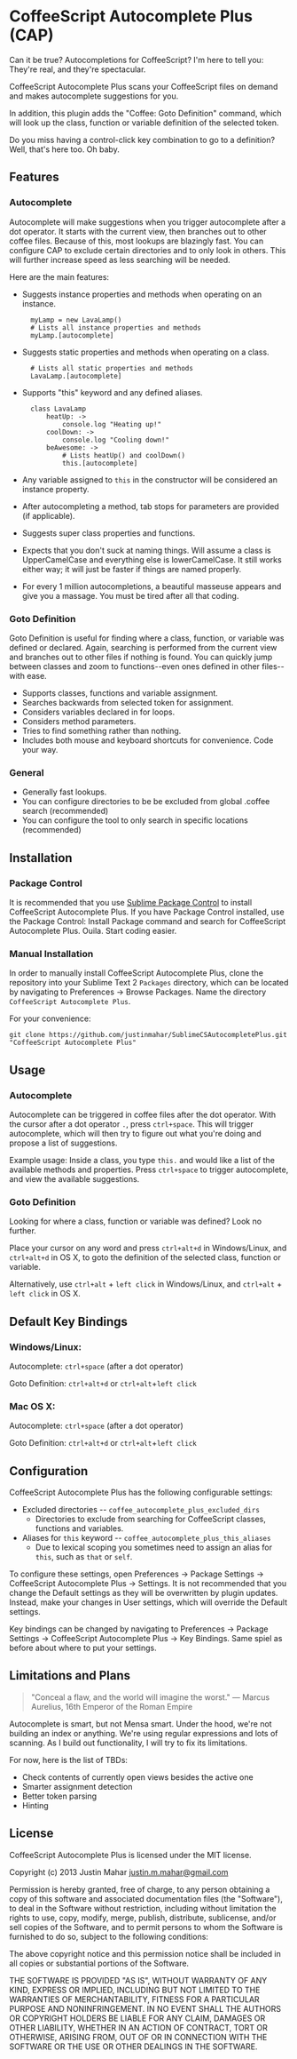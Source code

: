 CoffeeScript Autocomplete Plus (CAP)
====================================

Can it be true? Autocompletions for CoffeeScript? I'm here to tell you: They're real, and they're spectacular.

CoffeeScript Autocomplete Plus scans your CoffeeScript files on demand and makes autocomplete suggestions for you.

In addition, this plugin adds the "Coffee: Goto Definition" command, which will look up the class, function or variable definition of the selected token. 

Do you miss having a control-click key combination to go to a definition? Well, that's here too. Oh baby.

Features
--------

### Autocomplete

Autocomplete will make suggestions when you trigger autocomplete after a dot operator. It starts with the current view, then branches out to other coffee files. Because of this, most lookups are blazingly fast. You can configure CAP to exclude certain directories and to only look in others. This will further increase speed as less searching will be needed.

Here are the main features: 
* Suggests instance properties and methods when operating on an instance.

		myLamp = new LavaLamp()
		# Lists all instance properties and methods
		myLamp.[autocomplete]

* Suggests static properties and methods when operating on a class.

		# Lists all static properties and methods
		LavaLamp.[autocomplete]

* Supports "this" keyword and any defined aliases.

		class LavaLamp
			heatUp: ->
				console.log "Heating up!"
			coolDown: ->
				console.log "Cooling down!"
			beAwesome: ->
				# Lists heatUp() and coolDown()
				this.[autocomplete]

* Any variable assigned to `this` in the constructor will be considered an instance property.
* After autocompleting a method, tab stops for parameters are provided (if applicable).
* Suggests super class properties and functions.
* Expects that you don't suck at naming things. Will assume a class is UpperCamelCase and everything else is lowerCamelCase. It still works either way; it will just be faster if things are named properly.
* For every 1 million autocompletions, a beautiful masseuse appears and give you a massage. You must be tired after all that coding.

### Goto Definition

Goto Definition is useful for finding where a class, function, or variable was defined or declared. Again, searching is performed from the current view and branches out to other files if nothing is found. You can quickly jump between classes and zoom to functions--even ones defined in other files--with ease.

* Supports classes, functions and variable assignment.
* Searches backwards from selected token for assignment.
* Considers variables declared in for loops.
* Considers method parameters.
* Tries to find something rather than nothing.
* Includes both mouse and keyboard shortcuts for convenience. Code your way.

### General 

* Generally fast lookups.
* You can configure directories to be be excluded from global .coffee search (recommended)
* You can configure the tool to only search in specific locations (recommended)

Installation
------------

### Package Control

It is recommended that you use [Sublime Package Control](http://wbond.net/sublime_packages/package_control) to install CoffeeScript Autocomplete Plus. If you have Package Control installed, use the Package Control: Install Package command and search for CoffeeScript Autocomplete Plus. Ouila. Start coding easier.

### Manual Installation

In order to manually install CoffeeScript Autocomplete Plus, clone the repository into your Sublime Text 2 `Packages` directory, which can be located by navigating to Preferences -> Browse Packages. Name the directory `CoffeeScript Autocomplete Plus`.

For your convenience:

```
git clone https://github.com/justinmahar/SublimeCSAutocompletePlus.git "CoffeeScript Autocomplete Plus"
```

Usage
-----

### Autocomplete

Autocomplete can be triggered in coffee files after the dot operator. With the cursor after a dot operator `.`, press `ctrl+space`. This will trigger autocomplete, which will then try to figure out what you're doing and propose a list of suggestions.

Example usage: Inside a class, you type `this.` and would like a list of the available methods and properties. Press `ctrl+space` to trigger autocomplete, and view the available suggestions.

### Goto Definition

Looking for where a class, function or variable was defined? Look no further.

Place your cursor on any word and press `ctrl+alt+d` in Windows/Linux, and `ctrl+alt+d` in OS X, to goto the definition of the selected class, function or variable.

Alternatively, use `ctrl+alt` + `left click` in Windows/Linux, and `ctrl+alt` + `left click` in OS X.

Default Key Bindings
--------------------

### Windows/Linux:

Autocomplete: `ctrl+space` (after a dot operator)

Goto Definition: `ctrl+alt+d` or `ctrl+alt`+`left click`

### Mac OS X:

Autocomplete: `ctrl+space` (after a dot operator)

Goto Definition: `ctrl+alt+d` or `ctrl+alt`+`left click`

Configuration
-------------

CoffeeScript Autocomplete Plus has the following configurable settings:

* Excluded directories -- `coffee_autocomplete_plus_excluded_dirs`
  - Directories to exclude from searching for CoffeeScript classes, functions and variables.
* Aliases for `this` keyword -- `coffee_autocomplete_plus_this_aliases`
  - Due to lexical scoping you sometimes need to assign an alias for `this`, such as `that` or `self`.

To configure these settings, open Preferences -> Package Settings -> CoffeeScript Autocomplete Plus -> Settings.  It is not recommended that you change the Default settings as they will be overwritten by plugin updates. Instead, make your changes in User settings, which will override the Default settings.

Key bindings can be changed by navigating to Preferences -> Package Settings -> CoffeeScript Autocomplete Plus -> Key Bindings. Same spiel as before about where to put your settings.

Limitations and Plans
---------------------

> "Conceal a flaw, and the world will imagine the worst." — Marcus Aurelius, 16th Emperor of the Roman Empire

Autocomplete is smart, but not Mensa smart. Under the hood, we're not building an index or anything. We're using regular expressions and lots of scanning. As I build out functionality, I will try to fix its limitations. 

For now, here is the list of TBDs:

* Check contents of currently open views besides the active one
* Smarter assignment detection
* Better token parsing
* Hinting

License
-------
CoffeeScript Autocomplete Plus is licensed under the MIT license.

Copyright (c) 2013 Justin Mahar <justin.m.mahar@gmail.com>

Permission is hereby granted, free of charge, to any person obtaining a copy of this software and associated documentation files (the "Software"), to deal in the Software without restriction, including without limitation the rights to use, copy, modify, merge, publish, distribute, sublicense, and/or sell copies of the Software, and to permit persons to whom the Software is furnished to do so, subject to the following conditions:

The above copyright notice and this permission notice shall be included in all copies or substantial portions of the Software.

THE SOFTWARE IS PROVIDED "AS IS", WITHOUT WARRANTY OF ANY KIND, EXPRESS OR IMPLIED, INCLUDING BUT NOT LIMITED TO THE WARRANTIES OF MERCHANTABILITY, FITNESS FOR A PARTICULAR PURPOSE AND NONINFRINGEMENT. IN NO EVENT SHALL THE AUTHORS OR COPYRIGHT HOLDERS BE LIABLE FOR ANY CLAIM, DAMAGES OR OTHER LIABILITY, WHETHER IN AN ACTION OF CONTRACT, TORT OR OTHERWISE, ARISING FROM, OUT OF OR IN CONNECTION WITH THE SOFTWARE OR THE USE OR OTHER DEALINGS IN THE SOFTWARE.